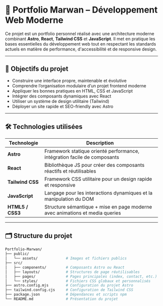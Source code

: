 # 🚀 Portfolio Marwan – Développement Web Moderne

Ce projet est un portfolio personnel réalisé avec une architecture moderne combinant **Astro**, **React**, **Tailwind CSS** et **JavaScript**. Il met en pratique les bases essentielles du développement web tout en respectant les standards actuels en matière de performance, d'accessibilité et de responsive design.

---

## 🎯 Objectifs du projet

- Construire une interface propre, maintenable et évolutive
- Comprendre l’organisation modulaire d’un projet frontend moderne
- Appliquer les bonnes pratiques en HTML, CSS et JavaScript
- Intégrer des composants dynamiques avec React
- Utiliser un système de design utilitaire (Tailwind)
- Déployer un site rapide et SEO-friendly avec Astro

---

## 🛠️ Technologies utilisées

| Technologie     | Description                                                                 |
|----------------|-----------------------------------------------------------------------------|
| **Astro**       | Framework statique orienté performance, intégration facile de composants    |
| **React**       | Bibliothèque JS pour créer des composants réactifs et réutilisables         |
| **Tailwind CSS**| Framework CSS utilitaire pour un design rapide et responsive                |
| **JavaScript**  | Langage pour les interactions dynamiques et la manipulation du DOM          |
| **HTML5 / CSS3**| Structure sémantique + mise en page moderne avec animations et media queries|

---

## 🗂️ Structure du projet

```bash
Portfolio-Marwan/
├── public/
│   └── assets/             # Images et fichiers publics
├── src/
│   ├── components/         # Composants Astro ou React
│   ├── layouts/            # Structures de page réutilisables
│   ├── pages/              # Pages principales (index, contact, etc.)
│   └── styles/             # Fichiers CSS globaux et personnalisés
├── astro.config.mjs        # Configuration du projet Astro
├── tailwind.config.cjs     # Configuration de Tailwind CSS
├── package.json            # Dépendances et scripts npm
└── README.md               # Présentation du projet
